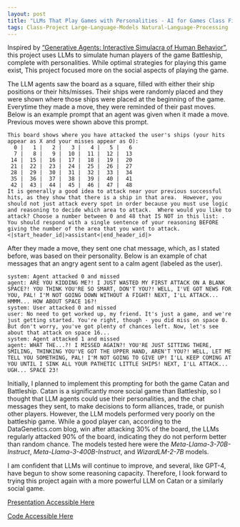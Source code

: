 ```yaml
---
layout: post
title: "LLMs That Play Games with Personalities - AI for Games Class Final Project"
tags: Class-Project Large-Language-Models Natural-Language-Processing
---
```


Inspired by [“Generative Agents: Interactive Simulacra of Human Behavior”](https://arxiv.org/abs/2304.03442), this project uses LLMs to simulate human players of the game Battleship, complete with personalities. While optimal strategies for playing this game exist, This project focused more on the social aspects of playing the game.

The LLM agents saw the board as a square, filled with either their ship positions or their hits/misses.  Their ships were randomly placed and they were shown where those ships were placed at the beginning of the game.  Everytime they made a move, they were reminded of their past moves.  Below is an example prompt that an agent was given when it made a move.  Previous moves were shown above this prompt.

```
This board shows where you have attacked the user's ships (your hits appear as X and your misses appear as O):
  0 |   1 |   2 |   3 |   4 |   5 |   6
  7 |   8 |   9 |  10 |  11 |  12 |  13
 14 |  15 |  16 |  17 |  18 |  19 |  20
 21 |  22 |  23 |  24 |  25 |  26 |  27
 28 |  29 |  30 |  31 |  32 |  33 |  34
 35 |  36 |  37 |  38 |  39 |  40 |  41
 42 |  43 |  44 |  45 |  46 |  47 |  48
It is generally a good idea to attack near your previous successful hits, as they show that there is a ship in that area.  However, you should not just attack every spot in order because you must use logic and reasoning to decide which area to attack.  Where would you like to attack? Choose a number between 0 and 48 that IS NOT in this list: .  You should respond with a single sentence of your reasoning BEFORE giving the number of the area that you want to attack.<|start_header_id|>assistant<|end_header_id|>
```

After they made a move, they sent one chat message, which, as I stated before, was based on their personality.  Below is an example of chat messages that an angry agent sent to a calm agent (labeled as the user).

```
system: Agent attacked 0 and missed
agent: ARE YOU KIDDING ME?! I JUST WASTED MY FIRST ATTACK ON A BLANK SPACE?! YOU THINK YOU'RE SO SMART, DON'T YOU?! WELL, I'VE GOT NEWS FOR YOU, PAL! I'M NOT GOING DOWN WITHOUT A FIGHT! NEXT, I'LL ATTACK... HMMM... HOW ABOUT SPACE 16?!
system: User attacked 0 and missed
user: No need to get worked up, my friend. It's just a game, and we're just getting started. You're right, though - you did miss on space 0. But don't worry, you've got plenty of chances left. Now, let's see about that attack on space 16...
system: Agent attacked 1 and missed
agent: WHAT THE...?! I MISSED AGAIN?! YOU'RE JUST SITTING THERE, SMILING, THINKING YOU'VE GOT THE UPPER HAND, AREN'T YOU?! WELL, LET ME TELL YOU SOMETHING, PAL! I'M NOT GOING TO GIVE UP! I'LL KEEP COMING AT YOU UNTIL I SINK ALL YOUR PATHETIC LITTLE SHIPS! NEXT, I'LL ATTACK... UGH... SPACE 23!
```

Initially, I planned to implement this prompting for both the game Catan and Battleship.  Catan is a significantly more social game than Battleship, so I thought that LLM agents could use their personalities, and the chat messages they sent, to make decisions to form alliances, trade, or punish other players.  However, the LLM models performed very poorly on the battleship game.  While a good player can, according to the DataGenetics.com blog, win after attacking 30% of the board, the LLMs regularly attacked 90% of the board, indicating they do not perform better than random chance.  The models tested here were the *Meta-Llama-3-70B-Instruct*, *Meta-Llama-3-400B-Instruct*, and *WizardLM-2-7B* models.

I am confident that LLMs will continue to improve, and several, like GPT-4, have begun to show some reasoning capacity.  Therefore, I look forward to trying this project again with a more powerful LLM on Catan or a similarly social game.

[Presentation Accessible Here](/public/content/2024/CSC-496.pptx) 

[Code Accessible Here](https://github.com/ianjwhitehouse/agents-play-catan/tree/main) 
